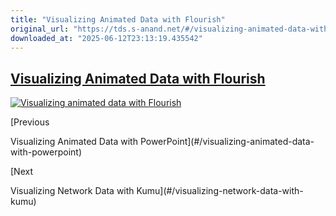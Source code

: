 ```yaml
---
title: "Visualizing Animated Data with Flourish"
original_url: "https://tds.s-anand.net/#/visualizing-animated-data-with-flourish?id=visualizing-animated-data-with-flourish"
downloaded_at: "2025-06-12T23:13:19.435542"
---
```


[Visualizing Animated Data with Flourish](#/visualizing-animated-data-with-flourish?id=visualizing-animated-data-with-flourish)
-------------------------------------------------------------------------------------------------------------------------------

[![Visualizing animated data with Flourish](https://i.ytimg.com/vi_webp/JrnIu5Bm8i4/sddefault.webp)](https://youtu.be/JrnIu5Bm8i4)

[Previous

Visualizing Animated Data with PowerPoint](#/visualizing-animated-data-with-powerpoint)

[Next

Visualizing Network Data with Kumu](#/visualizing-network-data-with-kumu)